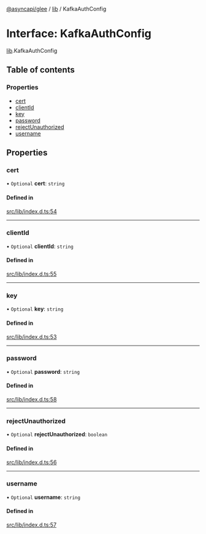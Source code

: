 [@asyncapi/glee](../README.md) / [lib](../modules/lib.md) / KafkaAuthConfig

# Interface: KafkaAuthConfig

[lib](../modules/lib.md).KafkaAuthConfig

## Table of contents

### Properties

- [cert](lib.KafkaAuthConfig.md#cert)
- [clientId](lib.KafkaAuthConfig.md#clientid)
- [key](lib.KafkaAuthConfig.md#key)
- [password](lib.KafkaAuthConfig.md#password)
- [rejectUnauthorized](lib.KafkaAuthConfig.md#rejectunauthorized)
- [username](lib.KafkaAuthConfig.md#username)

## Properties

### cert

• `Optional` **cert**: `string`

#### Defined in

[src/lib/index.d.ts:54](https://github.com/asyncapi/glee/blob/7b2ce83/src/lib/index.d.ts#L54)

___

### clientId

• `Optional` **clientId**: `string`

#### Defined in

[src/lib/index.d.ts:55](https://github.com/asyncapi/glee/blob/7b2ce83/src/lib/index.d.ts#L55)

___

### key

• `Optional` **key**: `string`

#### Defined in

[src/lib/index.d.ts:53](https://github.com/asyncapi/glee/blob/7b2ce83/src/lib/index.d.ts#L53)

___

### password

• `Optional` **password**: `string`

#### Defined in

[src/lib/index.d.ts:58](https://github.com/asyncapi/glee/blob/7b2ce83/src/lib/index.d.ts#L58)

___

### rejectUnauthorized

• `Optional` **rejectUnauthorized**: `boolean`

#### Defined in

[src/lib/index.d.ts:56](https://github.com/asyncapi/glee/blob/7b2ce83/src/lib/index.d.ts#L56)

___

### username

• `Optional` **username**: `string`

#### Defined in

[src/lib/index.d.ts:57](https://github.com/asyncapi/glee/blob/7b2ce83/src/lib/index.d.ts#L57)
